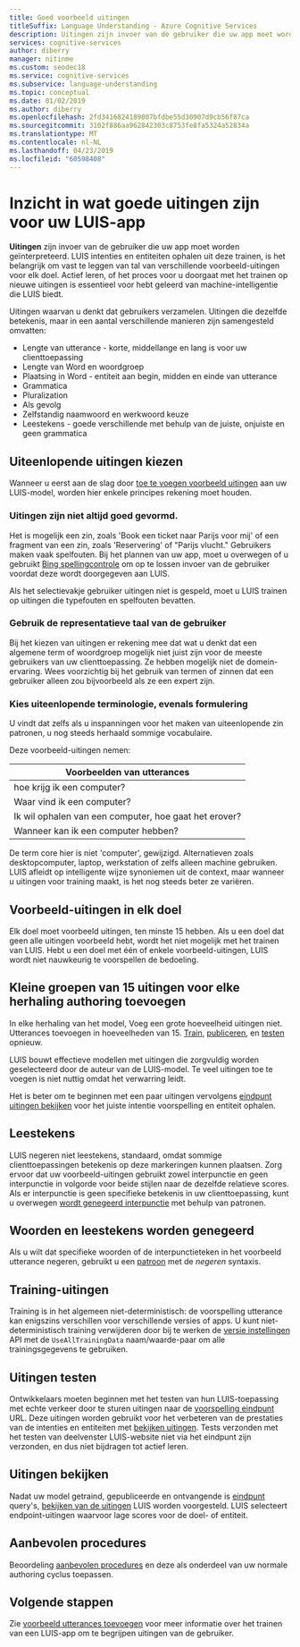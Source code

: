 ```yaml
---
title: Goed voorbeeld uitingen
titleSuffix: Language Understanding - Azure Cognitive Services
description: Uitingen zijn invoer van de gebruiker die uw app moet worden geïnterpreteerd. Items waarvan u denkt dat gebruikers verzamelen. Uitingen die dezelfde betekenis, maar zijn samengesteld anders opnemen in word lengte en de plaatsing van word.
services: cognitive-services
author: diberry
manager: nitinme
ms.custom: seodec18
ms.service: cognitive-services
ms.subservice: language-understanding
ms.topic: conceptual
ms.date: 01/02/2019
ms.author: diberry
ms.openlocfilehash: 2fd3416824189007bfdbe55d30907d9cb56f87ca
ms.sourcegitcommit: 3102f886aa962842303c8753fe8fa5324a52834a
ms.translationtype: MT
ms.contentlocale: nl-NL
ms.lasthandoff: 04/23/2019
ms.locfileid: "60598408"
---
```

# <a name="understand-what-good-utterances-are-for-your-luis-app"></a>Inzicht in wat goede uitingen zijn voor uw LUIS-app

**Uitingen** zijn invoer van de gebruiker die uw app moet worden geïnterpreteerd. LUIS intenties en entiteiten ophalen uit deze trainen, is het belangrijk om vast te leggen van tal van verschillende voorbeeld-uitingen voor elk doel. Actief leren, of het proces voor u doorgaat met het trainen op nieuwe uitingen is essentieel voor hebt geleerd van machine-intelligentie die LUIS biedt.

Uitingen waarvan u denkt dat gebruikers verzamelen. Uitingen die dezelfde betekenis, maar in een aantal verschillende manieren zijn samengesteld omvatten:

* Lengte van utterance - korte, middellange en lang is voor uw clienttoepassing
* Lengte van Word en woordgroep 
* Plaatsing in Word - entiteit aan begin, midden en einde van utterance
* Grammatica 
* Pluralization
* Als gevolg
* Zelfstandig naamwoord en werkwoord keuze
* Leestekens - goede verschillende met behulp van de juiste, onjuiste en geen grammatica

## <a name="how-to-choose-varied-utterances"></a>Uiteenlopende uitingen kiezen

Wanneer u eerst aan de slag door [toe te voegen voorbeeld uitingen](luis-how-to-add-example-utterances.md) aan uw LUIS-model, worden hier enkele principes rekening moet houden.

### <a name="utterances-arent-always-well-formed"></a>Uitingen zijn niet altijd goed gevormd.

Het is mogelijk een zin, zoals 'Book een ticket naar Parijs voor mij' of een fragment van een zin, zoals 'Reservering' of "Parijs vlucht."  Gebruikers maken vaak spelfouten. Bij het plannen van uw app, moet u overwegen of u gebruikt [Bing spellingcontrole](luis-tutorial-bing-spellcheck.md) om op te lossen invoer van de gebruiker voordat deze wordt doorgegeven aan LUIS. 

Als het selectievakje gebruiker uitingen niet is gespeld, moet u LUIS trainen op uitingen die typefouten en spelfouten bevatten.

### <a name="use-the-representative-language-of-the-user"></a>Gebruik de representatieve taal van de gebruiker

Bij het kiezen van uitingen er rekening mee dat wat u denkt dat een algemene term of woordgroep mogelijk niet juist zijn voor de meeste gebruikers van uw clienttoepassing. Ze hebben mogelijk niet de domein-ervaring. Wees voorzichtig bij het gebruik van termen of zinnen dat een gebruiker alleen zou bijvoorbeeld als ze een expert zijn.

### <a name="choose-varied-terminology-as-well-as-phrasing"></a>Kies uiteenlopende terminologie, evenals formulering

U vindt dat zelfs als u inspanningen voor het maken van uiteenlopende zin patronen, u nog steeds herhaald sommige vocabulaire.

Deze voorbeeld-uitingen nemen:

|Voorbeelden van utterances|
|--|
|hoe krijg ik een computer?|
|Waar vind ik een computer?|
|Ik wil ophalen van een computer, hoe gaat het erover?|
|Wanneer kan ik een computer hebben?| 

De term core hier is niet 'computer', gewijzigd. Alternatieven zoals desktopcomputer, laptop, werkstation of zelfs alleen machine gebruiken. LUIS afleidt op intelligente wijze synoniemen uit de context, maar wanneer u uitingen voor training maakt, is het nog steeds beter ze variëren.

## <a name="example-utterances-in-each-intent"></a>Voorbeeld-uitingen in elk doel

Elk doel moet voorbeeld uitingen, ten minste 15 hebben. Als u een doel dat geen alle uitingen voorbeeld hebt, wordt het niet mogelijk met het trainen van LUIS. Hebt u een doel met één of enkele voorbeeld-uitingen, LUIS wordt niet nauwkeurig te voorspellen de bedoeling. 

## <a name="add-small-groups-of-15-utterances-for-each-authoring-iteration"></a>Kleine groepen van 15 uitingen voor elke herhaling authoring toevoegen

In elke herhaling van het model, Voeg een grote hoeveelheid uitingen niet. Utterances toevoegen in hoeveelheden van 15. [Train](luis-how-to-train.md), [publiceren](luis-how-to-publish-app.md), en [testen](luis-interactive-test.md) opnieuw.  

LUIS bouwt effectieve modellen met uitingen die zorgvuldig worden geselecteerd door de auteur van de LUIS-model. Te veel uitingen toe te voegen is niet nuttig omdat het verwarring leidt.  

Het is beter om te beginnen met een paar uitingen vervolgens [eindpunt uitingen bekijken](luis-how-to-review-endpoint-utterances.md) voor het juiste intentie voorspelling en entiteit ophalen.

## <a name="punctuation-marks"></a>Leestekens

LUIS negeren niet leestekens, standaard, omdat sommige clienttoepassingen betekenis op deze markeringen kunnen plaatsen. Zorg ervoor dat uw voorbeeld-uitingen gebruikt zowel interpunctie en geen interpunctie in volgorde voor beide stijlen naar de dezelfde relatieve scores. Als er interpunctie is geen specifieke betekenis in uw clienttoepassing, kunt u overwegen [wordt genegeerd interpunctie](#ignoring-words-and-punctuation) met behulp van patronen. 

## <a name="ignoring-words-and-punctuation"></a>Woorden en leestekens worden genegeerd

Als u wilt dat specifieke woorden of de interpunctieteken in het voorbeeld utterance negeren, gebruikt u een [patroon](luis-concept-patterns.md#pattern-syntax) met de _negeren_ syntaxis. 

## <a name="training-utterances"></a>Training-uitingen

Training is in het algemeen niet-deterministisch: de voorspelling utterance kan enigszins verschillen voor verschillende versies of apps. U kunt niet-deterministisch training verwijderen door bij te werken de [versie instellingen](https://westus.dev.cognitive.microsoft.com/docs/services/5890b47c39e2bb17b84a55ff/operations/versions-update-application-version-settings) API met de `UseAllTrainingData` naam/waarde-paar om alle trainingsgegevens te gebruiken.

## <a name="testing-utterances"></a>Uitingen testen 

Ontwikkelaars moeten beginnen met het testen van hun LUIS-toepassing met echte verkeer door te sturen uitingen naar de [voorspelling eindpunt](luis-how-to-azure-subscription.md) URL. Deze uitingen worden gebruikt voor het verbeteren van de prestaties van de intenties en entiteiten met [bekijken uitingen](luis-how-to-review-endpoint-utterances.md). Tests verzonden met het testen van deelvenster LUIS-website niet via het eindpunt zijn verzonden, en dus niet bijdragen tot actief leren. 

## <a name="review-utterances"></a>Uitingen bekijken

Nadat uw model getraind, gepubliceerde en ontvangende is [eindpunt](luis-glossary.md#endpoint) query's, [bekijken van de uitingen](luis-how-to-review-endpoint-utterances.md) LUIS worden voorgesteld. LUIS selecteert endpoint-uitingen waarvoor lage scores voor de doel- of entiteit. 

## <a name="best-practices"></a>Aanbevolen procedures

Beoordeling [aanbevolen procedures](luis-concept-best-practices.md) en deze als onderdeel van uw normale authoring cyclus toepassen.

## <a name="next-steps"></a>Volgende stappen
Zie [voorbeeld utterances toevoegen](luis-how-to-add-example-utterances.md) voor meer informatie over het trainen van een LUIS-app om te begrijpen uitingen van de gebruiker.

